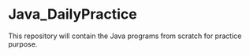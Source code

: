 # Java_DailyPractice
This repository will contain the Java programs from scratch for practice purpose.
